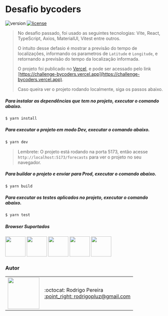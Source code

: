 # Desafio bycoders

![version](https://img.shields.io/badge/version-1.0.0-blue.svg) [![license](https://img.shields.io/apm/l/vim-mode.svg)](LICENSE)

> No desafio passado, foi usado as seguintes tecnologias: Vite, React, TypeScript, Axios, MaterialUI, Vitest entre outros.
>
> O intuito desse defasio é mostrar a previsão do tempo de localizações, informando os parametros de `Latitude` e `Longitude`, e retornando a previsão do tempo da localização informada.
>
> O projeto foi publicado no [Vercel](https://vercel.com/), e pode ser acessado pelo link [https://challenge-bycoders.vercel.app](https://challenge-bycoders.vercel.app).
>
> Caso queira ver o projeto rodando localmente, siga os passos abaixo.

##### Para instalar as dependências que tem no projeto, executar o comando abaixo.

```sh
$ yarn install
```

##### Para executar o projeto em modo Dev, executar o comando abaixo.

```sh
$ yarn dev
```

> Lembrete: O projeto está rodando na porta 5173, então acesse `http://localhost:5173/forecasts` para ver o projeto no seu navegador.

##### Para buildar o projeto e enviar para Prod, executar o comando abaixo.

```sh
$ yarn build
```

##### Para executar os testes aplicados no projeto, executar o comando abaixo.

```sh
$ yarn test
```

##### Browser Suportados

<img src="https://s3.amazonaws.com/creativetim_bucket/github/browser/chrome.png" width="64" height="64"> <img src="https://s3.amazonaws.com/creativetim_bucket/github/browser/firefox.png" width="64" height="64"> <img src="https://s3.amazonaws.com/creativetim_bucket/github/browser/edge.png" width="64" height="64"> <img src="https://s3.amazonaws.com/creativetim_bucket/github/browser/safari.png" width="64" height="64"> <img src="https://s3.amazonaws.com/creativetim_bucket/github/browser/opera.png" width="64" height="64">

### Autor

<table>
  <tr>
    <td>
      <img src="https://avatars2.githubusercontent.com/u/8739638?s=460&v=4" width="100">
    </td>
    <td>
      :octocat: Rodrigo Pereira<br />
      <a href="mailto:rodrigopluz@gmail.com">:point_right: rodrigopluz@gmail.com</a><br />
    </td>
  </tr>
</table>

